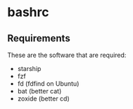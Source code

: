 # bashrc

## Requirements

These are the software that are required:

- starship
- fzf
- fd (fdfind on Ubuntu)
- bat (better cat)
- zoxide (better cd)
